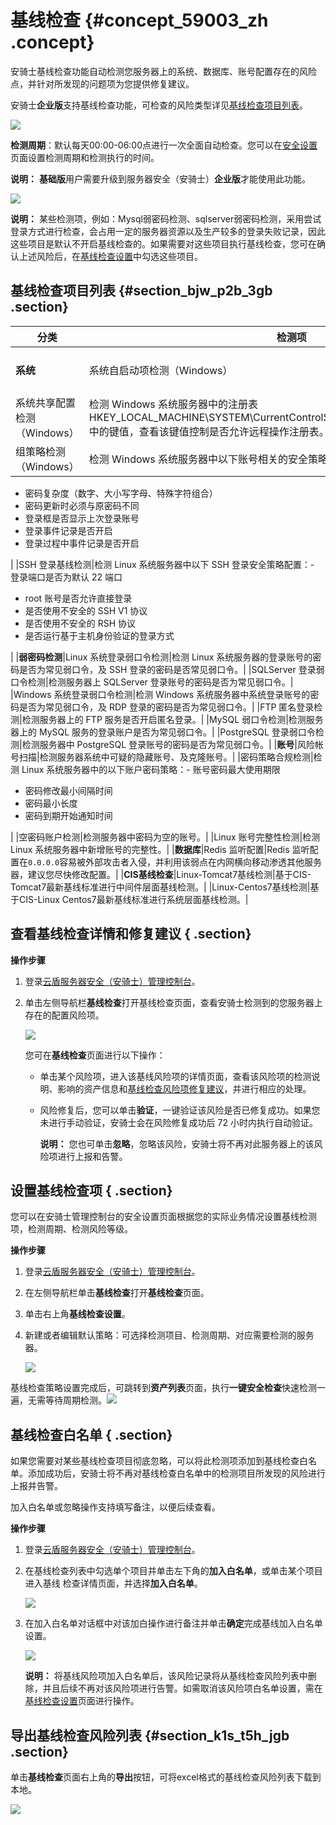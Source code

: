 # 基线检查 {#concept_59003_zh .concept}

安骑士基线检查功能自动检测您服务器上的系统、数据库、账号配置存在的风险点，并针对所发现的问题项为您提供修复建议。

安骑士**企业版**支持基线检查功能，可检查的风险类型详见[基线检查项目列表](intl.zh-CN/用户指南/安全预防/基线检查.md#table_hnx_dfb_3gb)。

![](http://static-aliyun-doc.oss-cn-hangzhou.aliyuncs.com/assets/img/81996/154812770435643_zh-CN.png)

**检测周期**：默认每天00:00-06:00点进行一次全面自动检查。您可以在[安全设置](intl.zh-CN/用户指南/设置/告警配置.md#)页面设置检测周期和检测执行的时间。

**说明：** **基础版**用户需要升级到服务器安全（安骑士）**企业版**才能使用此功能。

![](http://static-aliyun-doc.oss-cn-hangzhou.aliyuncs.com/assets/img/81996/154812770436202_zh-CN.png)

**说明：** 某些检测项，例如：Mysql弱密码检测、sqlserver弱密码检测，采用尝试登录方式进行检查，会占用一定的服务器资源以及生产较多的登录失败记录，因此这些项目是默认不开启基线检查的。如果需要对这些项目执行基线检查，您可在确认上述风险后，在[基线检查设置](intl.zh-CN/用户指南/安全预防/基线检查.md#ol_elk_tgb_3gb)中勾选这些项目。

## 基线检查项目列表 {#section_bjw_p2b_3gb .section}

|分类|检测项|说明|
|--|---|--|
|**系统**|系统自启动项检测（Windows）|检测 Windows 系统服务器中的注册表项HKEY\_LOCAL\_MACHINE\\SOFTWARE\\Microsoft\\WindowsNT\\CurrentVersion\\Winlogon\\Userinit中的键值是否包含可疑的可执行文件。|
|系统共享配置检测（Windows）|检测 Windows 系统服务器中的注册表HKEY\_LOCAL\_MACHINE\\SYSTEM\\CurrentControlSet\\Control\\LSA\\RestrictAnonymous中的键值，查看该键值控制是否允许远程操作注册表。|
|组策略检测（Windows）|检测 Windows 系统服务器中以下账号相关的安全策略：-   账号密码长度最小值
-   密码复杂度（数字、大小写字母、特殊字符组合）
-   密码更新时必须与原密码不同
-   登录框是否显示上次登录账号
-   登录事件记录是否开启
-   登录过程中事件记录是否开启

|
|SSH 登录基线检测|检测 Linux 系统服务器中以下 SSH 登录安全策略配置：-   登录端口是否为默认 22 端口
-   root 账号是否允许直接登录
-   是否使用不安全的 SSH V1 协议
-   是否使用不安全的 RSH 协议
-   是否运行基于主机身份验证的登录方式

|
|**弱密码检测**|Linux 系统登录弱口令检测|检测 Linux 系统服务器的登录账号的密码是否为常见弱口令，及 SSH 登录的密码是否常见弱口令。|
|SQLServer 登录弱口令检测|检测服务器上 SQLServer 登录账号的密码是否为常见弱口令。|
|Windows 系统登录弱口令检测|检测 Windows 系统服务器中系统登录账号的密码是否为常见弱口令，及 RDP 登录的密码是否为常见弱口令。|
|FTP 匿名登录检测|检测服务器上的 FTP 服务是否开启匿名登录。|
|MySQL 弱口令检测|检测服务器上的 MySQL 服务的登录账户是否为常见弱口令。|
|PostgreSQL 登录弱口令检测|检测服务器中 PostgreSQL 登录账号的密码是否为常见弱口令。|
|**账号**|风险帐号扫描|检测服务器系统中可疑的隐藏账号、及克隆账号。|
|密码策略合规检测|检测 Linux 系统服务器中的以下账户密码策略：-   账号密码最大使用期限
-   密码修改最小间隔时间
-   密码最小长度
-   密码到期开始通知时间

|
|空密码账户检测|检测服务器中密码为空的账号。|
|Linux 账号完整性检测|检测 Linux 系统服务器中新增账号的完整性。|
|**数据库**|Redis 监听配置|Redis 监听配置在`0.0.0.0`容易被外部攻击者入侵，并利用该弱点在内网横向移动渗透其他服务器，建议您尽快修改配置。|
|**CIS基线检查**|Linux-Tomcat7基线检测|基于CIS-Tomcat7最新基线标准进行中间件层面基线检测。|
|Linux-Centos7基线检测|基于CIS-Linux Centos7最新基线标准进行系统层面基线检测。|

## 查看基线检查详情和修复建议 { .section}

**操作步骤**

1.  登录[云盾服务器安全（安骑士）管理控制台](https://yundun.console.aliyun.com/?p=aqs#/)。
2.  单击左侧导航栏**基线检查**打开基线检查页面，查看安骑士检测到的您服务器上存在的配置风险项。

    ![](http://static-aliyun-doc.oss-cn-hangzhou.aliyuncs.com/assets/img/81996/154812770436205_zh-CN.png)

    您可在**基线检查**页面进行以下操作：

    -   单击某个风险项，进入该基线风险项的详情页面，查看该风险项的检测说明、影响的资产信息和[基线检查风险项修复建议](../../../../../intl.zh-CN/常见问题/常见问题隐藏目录/基线检查风险项修复建议.md#)，并进行相应的处理。
    -   风险修复后，您可以单击**验证**，一键验证该风险是否已修复成功。如果您未进行手动验证，安骑士会在风险修复成功后 72 小时内执行自动验证。

        **说明：** 您也可单击**忽略**，忽略该风险，安骑士将不再对此服务器上的该风险项进行上报和告警。


## 设置基线检查项 { .section}

您可以在安骑士管理控制台的安全设置页面根据您的实际业务情况设置基线检测项，检测周期、检测风险等级。

**操作步骤**

1.  登录[云盾服务器安全（安骑士）管理控制台](https://yundun.console.aliyun.com/?p=aqs#/)。
2.  在左侧导航栏单击**基线检查**打开**基线检查**页面。
3.  单击右上角**基线检查设置**。
4.  新建或者编辑默认策略：可选择检测项目、检测周期、对应需要检测的服务器。

    ![](http://static-aliyun-doc.oss-cn-hangzhou.aliyuncs.com/assets/img/81996/154812770435646_zh-CN.png)


基线检查策略设置完成后，可跳转到**资产列表**页面，执行**一键安全检查**快速检测一遍，无需等待周期检测。![](http://static-aliyun-doc.oss-cn-hangzhou.aliyuncs.com/assets/img/81996/154812770436206_zh-CN.png) 

## 基线检查白名单 { .section}

如果您需要对某些基线检查项目彻底忽略，可以将此检测项添加到基线检查白名单。添加成功后，安骑士将不再对基线检查白名单中的检测项目所发现的风险进行上报并告警。

加入白名单或忽略操作支持填写备注，以便后续查看。

**操作步骤**

1.  登录[云盾服务器安全（安骑士）管理控制台](https://yundun.console.aliyun.com/?p=aqs#/)。
2.  在基线检查列表中勾选单个项目并单击左下角的**加入白名单**，或单击某个项目进入基线 检查详情页面，并选择**加入白名单**。

    ![](http://static-aliyun-doc.oss-cn-hangzhou.aliyuncs.com/assets/img/81996/154812770435648_zh-CN.png)

3.  在加入白名单对话框中对该加白操作进行备注并单击**确定**完成基线加入白名单设置。

    ![](http://static-aliyun-doc.oss-cn-hangzhou.aliyuncs.com/assets/img/81996/154812770436203_zh-CN.png)

    **说明：** 将基线风险项加入白名单后，该风险记录将从基线检查风险列表中删除，并且后续不再对该风险项进行告警。如需取消该风险项白名单设置，需在[基线检查设置](intl.zh-CN/用户指南/安全预防/基线检查.md#ol_elk_tgb_3gb)页面进行操作。


## 导出基线检查风险列表 {#section_k1s_t5h_jgb .section}

单击**基线检查**页面右上角的**导出**按钮，可将excel格式的基线检查风险列表下载到本地。

![](http://static-aliyun-doc.oss-cn-hangzhou.aliyuncs.com/assets/img/81996/154812770536204_zh-CN.png)

